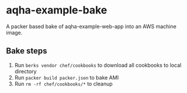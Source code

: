 # aqha-example-bake
A packer based bake of aqha-example-web-app into an AWS machine image.

## Bake steps
1. Run `berks vendor chef/cookbooks` to download all cookbooks to local directory
1. Run `packer build packer.json` to bake AMI
1. Run `rm -rf chef/cookbooks/*` to cleanup
 